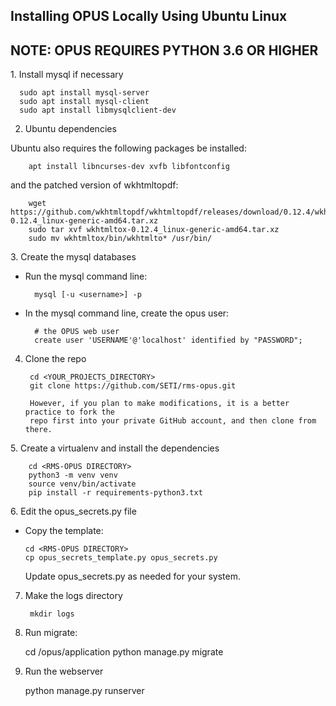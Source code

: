 ## Installing OPUS Locally Using Ubuntu Linux
## NOTE: OPUS REQUIRES PYTHON 3.6 OR HIGHER

1. Install mysql if necessary

      sudo apt install mysql-server
      sudo apt install mysql-client
      sudo apt install libmysqlclient-dev

2. Ubuntu dependencies

  Ubuntu also requires the following packages be installed:

        apt install libncurses-dev xvfb libfontconfig

  and the patched version of wkhtmltopdf:

        wget https://github.com/wkhtmltopdf/wkhtmltopdf/releases/download/0.12.4/wkhtmltox-0.12.4_linux-generic-amd64.tar.xz
        sudo tar xvf wkhtmltox-0.12.4_linux-generic-amd64.tar.xz
        sudo mv wkhtmltox/bin/wkhtmlto* /usr/bin/

3. Create the mysql databases

  - Run the mysql command line:

          mysql [-u <username>] -p

  - In the mysql command line, create the opus user:

          # the OPUS web user
          create user 'USERNAME'@'localhost' identified by "PASSWORD";

4. Clone the repo

        cd <YOUR_PROJECTS_DIRECTORY>
        git clone https://github.com/SETI/rms-opus.git

        However, if you plan to make modifications, it is a better practice to fork the
        repo first into your private GitHub account, and then clone from there.

5. Create a virtualenv and install the dependencies

        cd <RMS-OPUS DIRECTORY>
        python3 -m venv venv
        source venv/bin/activate
        pip install -r requirements-python3.txt

6. Edit the opus_secrets.py file

  - Copy the template:

        cd <RMS-OPUS DIRECTORY>
        cp opus_secrets_template.py opus_secrets.py

    Update opus_secrets.py as needed for your system.

7. Make the logs directory

        mkdir logs

8. Run migrate:

    cd <RMS-OPUS DIRECTORY>/opus/application
    python manage.py migrate

9. Run the webserver

    python manage.py runserver
